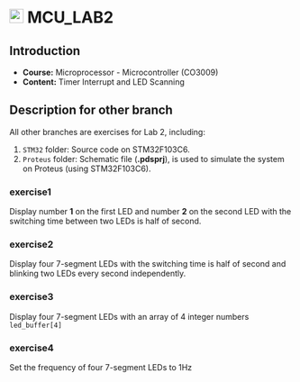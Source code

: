 # <img src="https://upload.wikimedia.org/wikipedia/commons/f/f0/HCMCUT.svg" alt="HCMUT" width="25" /> MCU_LAB2

## Introduction
- **Course:** Microprocessor - Microcontroller (CO3009)
- **Content:** Timer Interrupt and LED Scanning

## Description for other branch
All other branches are exercises for Lab 2, including:

1. `STM32` folder: Source code on STM32F103C6.
2. `Proteus` folder: Schematic file (**.pdsprj**), is used to simulate the system on Proteus (using STM32F103C6).
### exercise1
Display number **1** on the first LED and number **2** on the second LED with the switching time between two LEDs is half of second.
### exercise2
Display four 7-segment LEDs with the switching time is half of second and blinking two LEDs every second independently.
### exercise3
Display four 7-segment LEDs with an array of 4 integer numbers `led_buffer[4]`
### exercise4
Set the frequency of four 7-segment LEDs to 1Hz
